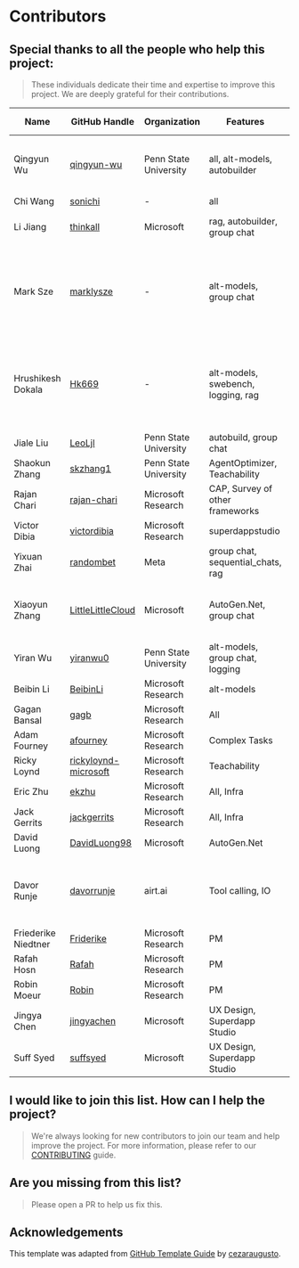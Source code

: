 # Contributors

## Special thanks to all the people who help this project:
> These individuals dedicate their time and expertise to improve this project. We are deeply grateful for their contributions.

| Name | GitHub Handle | Organization | Features | Roadmap Lead | Additional  Information |
|---|---|---|---|---|---|
| Qingyun Wu | [qingyun-wu](https://github.com/qingyun-wu) | Penn State University | all, alt-models, autobuilder | Yes | Available most of the time (US Eastern Time) |
| Chi Wang | [sonichi](https://github.com/sonichi) | - | all | Yes | |
| Li Jiang | [thinkall](https://github.com/thinkall) | Microsoft | rag, autobuilder, group chat | Yes | [Issue #1657](https://github.com/superdapp/superdappstudio/issues/1657) - Beijing, GMT+8 |
| Mark Sze | [marklysze](https://github.com/marklysze) | - | alt-models, group chat | No | Generally available (Sydney, AU time) - Group Chat "auto" speaker selection |
| Hrushikesh Dokala | [Hk669](https://github.com/Hk669) | - | alt-models, swebench, logging, rag | No | [Issue #2946](https://github.com/superdapp/superdappstudio/issues/2946), [Pull Request #2933](https://github.com/superdapp/superdappstudio/pull/2933) - Available most of the time (India, GMT+5:30) |
| Jiale Liu | [LeoLjl](https://github.com/LeoLjl) | Penn State University | autobuild, group chat | No | |
| Shaokun Zhang | [skzhang1](https://github.com/skzhang1) | Penn State University | AgentOptimizer, Teachability            | Yes | [Issue #521](https://github.com/superdapp/superdappstudio/issues/521)                         |
| Rajan Chari | [rajan-chari](https://github.com/rajan-chari) | Microsoft Research | CAP, Survey of other frameworks | No | |
| Victor Dibia | [victordibia](https://github.com/victordibia) | Microsoft Research | superdappstudio | Yes | [Issue #737](https://github.com/superdapp/superdappstudio/issues/737) |
| Yixuan Zhai | [randombet](https://github.com/randombet) | Meta | group chat, sequential_chats, rag       | No | |
| Xiaoyun Zhang | [LittleLittleCloud](https://github.com/LittleLittleCloud) | Microsoft | AutoGen.Net, group chat | Yes | [Backlog - AutoGen.Net](https://github.com/superdapp/superdappstudio/issues) - Available most of the time (PST) |
| Yiran Wu | [yiranwu0](https://github.com/yiranwu0) | Penn State University | alt-models, group chat, logging | Yes | |
| Beibin Li | [BeibinLi](https://github.com/BeibinLi) | Microsoft Research | alt-models | Yes | |
| Gagan Bansal | [gagb](https://github.com/gagb) | Microsoft Research |  All | | |
| Adam Fourney | [afourney](https://github.com/afourney) | Microsoft Research |  Complex Tasks | | |
| Ricky Loynd | [rickyloynd-microsoft](https://github.com/rickyloynd-microsoft) | Microsoft Research | Teachability | | |
| Eric Zhu | [ekzhu](https://github.com/ekzhu) | Microsoft Research |  All, Infra | | |
| Jack Gerrits | [jackgerrits](https://github.com/jackgerrits) | Microsoft Research |  All, Infra | | |
| David Luong | [DavidLuong98](https://github.com/DavidLuong98) | Microsoft | AutoGen.Net | | |
| Davor Runje | [davorrunje](https://github.com/davorrunje) | airt.ai | Tool calling, IO | | Available most of the time (Central European Time) |
| Friederike Niedtner | [Friderike](https://www.microsoft.com/en-us/research/people/fniedtner/) | Microsoft Research | PM | | |
| Rafah Hosn | [Rafah](https://www.microsoft.com/en-us/research/people/raaboulh/) | Microsoft Research | PM | | |
| Robin Moeur | [Robin](https://www.linkedin.com/in/rmoeur/) | Microsoft Research | PM | | |
| Jingya Chen | [jingyachen](https://github.com/JingyaChen) | Microsoft | UX Design, Superdapp Studio | | |
| Suff Syed | [suffsyed](https://github.com/suffsyed) | Microsoft | UX Design, Superdapp Studio | | |

## I would like to join this list. How can I help the project?
> We're always looking for new contributors to join our team and help improve the project. For more information, please refer to our [CONTRIBUTING](https://microsoft.github.io/autogen/docs/contributor-guide/contributing) guide.


## Are you missing from this list?
> Please open a PR to help us fix this.


## Acknowledgements
This template was adapted from [GitHub Template Guide](https://github.com/cezaraugusto/github-template-guidelines/blob/master/.github/CONTRIBUTORS.md) by [cezaraugusto](https://github.com/cezaraugusto).

